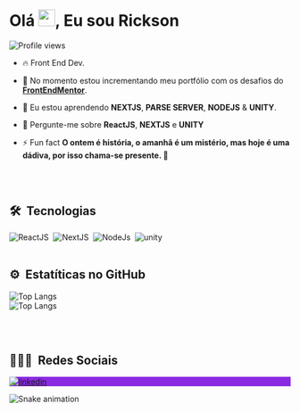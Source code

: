 <!-- <img align="right" height="768em" src="https://raw.githubusercontent.com/gist/Rickrasin/28fe55a2d1c9c03e6c5606cabd434037/raw/c7d93abd78e897980bf507ded8ea60fe1b97b077/githubcard.svg"/> -->
<h1 align="left">Olá <img height="30px" width="30px" src="https://em-content.zobj.net/source/microsoft-teams/337/waving-hand_dark-skin-tone_1f44b-1f3ff_1f3ff.png" >, Eu sou Rickson</h1>
<p align="left"> <img src="https://komarev.com/ghpvc/?username=rickrasin&color=blue" alt="Profile views" /> </p>

- 🔥 Front End Dev.

- 🔭 No momento estou incrementando meu portfólio com os desafios do **[FrontEndMentor](https://www.frontendmentor.io/profile/Rickrasin)**.

- 🌱 Eu estou aprendendo **NEXTJS**, **PARSE SERVER**, **NODEJS** & **UNITY**.

- 💬 Pergunte-me sobre **ReactJS**, **NEXTJS** e **UNITY**

- ⚡ Fun fact **O ontem é história, o amanhã é um mistério, mas hoje é uma dádiva, por isso chama-se presente. 🍃**

<br><br>



## 🛠 &nbsp;Tecnologias

![ReactJS](https://img.shields.io/badge/-REACTJS-05122A?style=for-the-badge&logo=REACT&color=blueviolet)&nbsp;
![NextJS](https://img.shields.io/badge/-NextJS-05122A?style=for-the-badge&logo=next.js&color=blueviolet)&nbsp;
![NodeJs](https://img.shields.io/badge/-NodeJs-05122A?style=for-the-badge&logo=node.js&color=blueviolet)&nbsp;
![unity](https://img.shields.io/badge/-unity-05122A?style=for-the-badge&logo=unity&color=blueviolet)&nbsp; 
<br><br>

## ⚙️ &nbsp;Estatíticas no GitHub

<p align="left">


![Top Langs](https://github-readme-stats.vercel.app/api?username=rickrasin&show_icons=true&theme=radical)
  <br>
![Top Langs](https://github-readme-stats.vercel.app/api/top-langs/?username=rickrasin&card_width=466px&theme=radical)
</p>

<br><br>

## 👨🏽‍🦲 &nbsp;Redes Sociais

<p align="left" style="background:blueviolet">

<a href="https://www.linkedin.com/in/rickson-oliveira-44331822b" target="_blank">
  <img align="center" src="https://img.shields.io/badge/-ricksonoliveira-05122A?style=for-the-badge&logo=linkedin&color=blueviolet" alt="linkedin"/>
</a>

</p>

![Snake animation](https://github.com/rickrasin/rickrasin/blob/output/github-contribution-grid-snake.svg)


<!--
**Rickrasin/Rickrasin** is a ✨ _special_ ✨ repository because its `README.md` (this file) appears on your GitHub profile.

Here are some ideas to get you started:

- 🔭 I’m currently working on ...
- 🌱 I’m currently learning ...
- 👯 I’m looking to collaborate on ...
- 🤔 I’m looking for help with ...
- 💬 Ask me about ...
- 📫 How to reach me: ...
- 😄 Pronouns: ...
- ⚡ Fun fact: ...
-->
